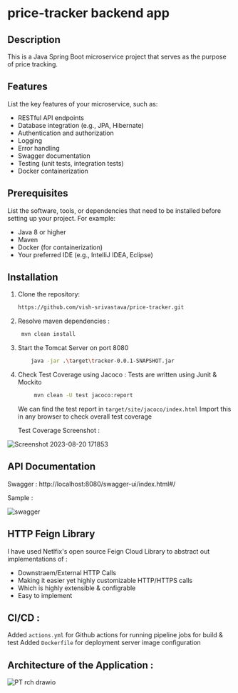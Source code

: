 # price-tracker backend app



## Description

This is a Java Spring Boot microservice project that serves as the purpose of price tracking.

## Features

List the key features of your microservice, such as:

- RESTful API endpoints
- Database integration (e.g., JPA, Hibernate)
- Authentication and authorization
- Logging
- Error handling
- Swagger documentation
- Testing (unit tests, integration tests)
- Docker containerization

## Prerequisites

List the software, tools, or dependencies that need to be installed before setting up your project. For example:

- Java 8 or higher
- Maven
- Docker (for containerization)
- Your preferred IDE (e.g., IntelliJ IDEA, Eclipse)

## Installation

1. Clone the repository:

   ```bash
   https://github.com/vish-srivastava/price-tracker.git

2. Resolve maven dependencies : 
   ```bash 
    mvn clean install
   ```

3. Start the Tomcat Server on port 8080 
   ```bash 
       java -jar .\target\tracker-0.0.1-SNAPSHOT.jar
   ```

4. Check Test Coverage using Jacoco :
     Tests are written using Junit & Mockito
   ```bash 
        mvn clean -U test jacoco:report
   ```
   We can find the test report in 
   ```target/site/jacoco/index.html``` 
   Import this in any browser to check overall test coverage

   Test Coverage Screenshot :
   
![Screenshot 2023-08-20 171853](https://github.com/vish-srivastava/price-tracker/assets/24750869/bb7309a5-2e23-4ef1-805e-57c0e29fb931)


## API Documentation

Swagger  : http://localhost:8080/swagger-ui/index.html#/

Sample :
 
![swagger](https://github.com/vish-srivastava/price-tracker/assets/24750869/0701b3c5-2704-479d-9fc9-e590c3990f33)

## HTTP Feign Library

I have used Netlfix's open source Feign Cloud Library to abstract out implementations of :
- Downstraem/External HTTP Calls
- Making it easier yet highly customizable HTTP/HTTPS calls
- Which is highly extensible & configrable
- Easy to implement

## CI/CD : 
   Added ```actions.yml``` for Github actions for running pipeline jobs for build & test
   Added ```Dockerfile``` for deployment server image configuration 

## Architecture of the Application :

![PT rch drawio](https://github.com/vish-srivastava/price-tracker/assets/24750869/1b5e4acd-97d9-49f2-a720-5ad9377a5a57)
